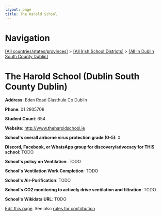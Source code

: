 ```yaml
---
layout: page
title: The Harold School
---
```

# Navigation

[[All countries/states/provinces]](../../..) > [[All Irish School Districts]](../..) > [[All In Dublin South County Dublin]](..)

# The Harold School (Dublin South County Dublin)

**Address**: Eden Road Glasthule Co Dublin

**Phone**: 01 2805708

**Student Count**: 654

**Website**: <http://www.theharoldschool.ie>

**School's overall airborne virus protection grade (0-5)**: 0

**Discord, Facebook, or WhatsApp group for discovery/advocacy for THIS school**: TODO

**School's policy on Ventilation**: TODO

**School's Ventilation Work Completion**: TODO

**School's Air-Purification**: TODO

**School's CO2 monitoring to actively drive ventilation and filtration**: TODO

**School's Wikidata URL**: TODO


[Edit this page](https://github.com/ventilate-schools/Ireland/edit/main/./Dublin_South_County_Dublin/The_Harold_School.md). See also [rules for contribution](../../../contribution-rules/)
